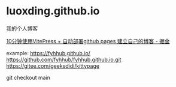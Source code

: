 # luoxding.github.io
我的个人博客

[10分钟使用VitePress + 自动部署github pages 建立自己的博客 - 掘金](https://juejin.cn/post/7213548316981526586)

example: https://fyhhub.github.io/
https://github.com/fyhhub/fyhhub.github.io.git
https://gitee.com/geeksdidi/kittypage

git checkout main
